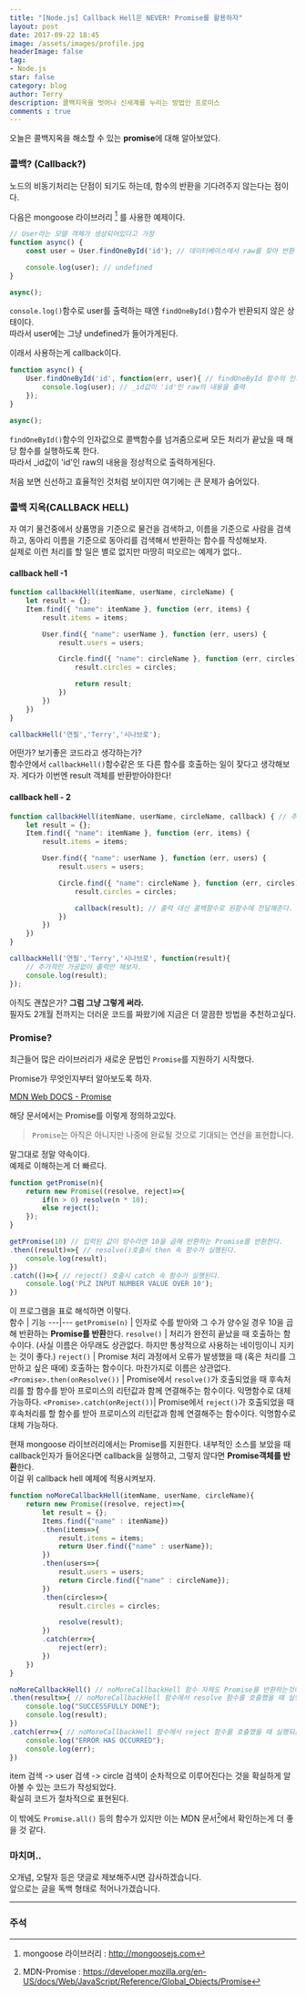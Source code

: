 ```yaml
---
title: "[Node.js] Callback Hell은 NEVER! Promise를 활용하자"
layout: post
date: 2017-09-22 18:45
image: /assets/images/profile.jpg
headerImage: false
tag:
- Node.js
star: false
category: blog
author: Terry
description: 콜백지옥을 벗어나 신세계를 누리는 방법인 프로미스
comments : true
---
```

오늘은 콜백지옥을 해소할 수 있는 **promise**에 대해 알아보았다.


### 콜백? (Callback?)
노드의 비동기처리는 단점이 되기도 하는데, 함수의 반환을 기다려주지 않는다는 점이다.  

다음은 mongoose 라이브러리 [^1] 를 사용한 예제이다.
```js
// User라는 모델 객체가 생성되어있다고 가정
function async() {
    const user = User.findOneById('id'); // 데이터베이스에서 raw를 찾아 반환

    console.log(user); // undefined
}

async();
```
`console.log()`함수로 user를 출력하는 때엔 `findOneById()`함수가 반환되지 않은 상태이다.  
따라서 user에는 그냥 undefined가 들어가게된다.

이래서 사용하는게 callback이다.
```js
function async() {
    User.findOneById('id', function(err, user){ // findOneById 함수의 인자로 모든 처리가 끝났을 때 실행할 함수(callback)를 전달
        console.log(user); // _id값이 'id'인 raw의 내용을 출력
    });
}

async();
```
`findOneById()`함수의 인자값으로 콜백함수를 넘겨줌으로써 모든 처리가 끝났을 때 해당 함수를 실행하도록 한다.  
따라서 _id값이 'id'인 raw의 내용을 정상적으로 출력하게된다.  

처음 보면 신선하고 효율적인 것처럼 보이지만 여기에는 큰 문제가 숨어있다.

### 콜백 지옥(CALLBACK HELL)
자 여기 물건중에서 상품명을 기준으로 물건을 검색하고, 이름을 기준으로 사람을 검색하고, 동아리 이름을 기준으로 동아리를 검색해서 반환하는 함수를 작성해보자.  
실제로 이런 처리를 할 일은 별로 없지만 마땅히 떠오르는 예제가 없다..  

#### callback hell -1
```js
function callbackHell(itemName, userName, circleName) {
    let result = {};
    Item.find({ "name": itemName }, function (err, items) {
        result.items = items;

        User.find({ "name": userName }, function (err, users) {
            result.users = users;

            Circle.find({ "name": circleName }, function (err, circles) {
                result.circles = circles;

                return result;
            })
        })
    })
}

callbackHell('연필','Terry','시나브로');
```
어떤가? 보기좋은 코드라고 생각하는가?  
함수안에서 `callbackHell()`함수같은 또 다른 함수를 호출하는 일이 잦다고 생각해보자. 게다가 이번엔 result 객체를 반환받아야한다!

#### callback hell - 2
```js
function callbackHell(itemName, userName, circleName, callback) { // 추가로 콜백함수를 받는다.
    let result = {};
    Item.find({ "name": itemName }, function (err, items) {
        result.items = items;

        User.find({ "name": userName }, function (err, users) {
            result.users = users;

            Circle.find({ "name": circleName }, function (err, circles) {
                result.circles = circles;

                callback(result); // 출력 대신 콜백함수로 원함수에 전달해준다.
            })
        })
    })
}

callbackHell('연필','Terry','시나브로', function(result){
    // 추가적인 가공없이 출력만 해보자.
    console.log(result);
});
```
아직도 괜찮은가? **그럼 그냥 그렇게 써라.**  
필자도 2개월 전까지는 더러운 코드를 짜왔기에 지금은 더 깔끔한 방법을 추천하고싶다.  

### Promise?
최근들어 많은 라이브러리가 새로운 문법인 `Promise`를 지원하기 시작했다.  
  
Promise가 무엇인지부터 알아보도록 하자.  

[MDN Web DOCS - Promise](https://developer.mozilla.org/en-US/docs/Web/JavaScript/Reference/Global_Objects/Promise)  

해당 문서에서는 Promise를 이렇게 정의하고있다.  
> `Promise`는 아직은 아니지만 나중에 완료될 것으로 기대되는 연산을 표현합니다.  
  
말그대로 정말 약속이다.  
예제로 이해하는게 더 빠르다.  

```js
function getPromise(n){
    return new Promise((resolve, reject)=>{
        if(n > 0) resolve(n * 10);
        else reject();
    });
}

getPromise(10) // 입력된 값이 양수라면 10을 곱해 반환하는 Promise를 반환한다.
.then((result)=>{ // resolve()호출시 then 속 함수가 실행된다.
    console.log(result);
})
.catch(()=>{ // reject() 호출시 catch 속 함수가 실행된다.
    console.log('PLZ INPUT NUMBER VALUE OVER 10');
})
```
이 프로그램을 표로 해석하면 이렇다.  
함수 | 기능
---|---
`getPromise(n)` | 인자로 수를 받아와 그 수가 양수일 경우 10을 곱해 반환하는 **Promise를 반환**한다.
`resolve()` |  처리가 완전히 끝났을 때 호출하는 함수이다. (사실 이름은 아무래도 상관없다. 하지만 통상적으로 사용하는 네이밍이니 지키는 것이 좋다.)
`reject()` | Promise 처리 과정에서 오류가 발생했을 때 (혹은 처리를 그만하고 싶은 때에) 호출하는 함수이다. 마찬가지로 이름은 상관없다.
`<Promise>.then(onResolve())` |  Promise에서 `resolve()`가 호출되었을 때 후속처리를 할 함수를 받아 프로미스의 리턴값과 함께 연결해주는 함수이다. 익명함수로 대체 가능하다.
`<Promise>.catch(onReject())`| Promise에서 `reject()`가 호출되었을 때 후속처리를 할 함수를 받아 프로미스의 리턴값과 함께 연결해주는 함수이다. 익명함수로 대체 가능하다.

현재 mongoose 라이브러리에서는 Promise를 지원한다. 내부적인 소스를 보았을 때 callback인자가 들어온다면 callback을 실행하고, 그렇지 않다면 **Promise객체를 반환**한다.  
이걸 위 callback hell 예제에 적용시켜보자.  

```js
function noMoreCallbackHell(itemName, userName, circleName){
    return new Promise((resolve, reject)=>{
        let result = {};
        Items.find({"name" : itemName})
        .then(items=>{
            result.items = items;
            return User.find({"name" : userName});
        })
        .then(users=>{
            result.users = users;
            return Circle.find({"name" : circleName});
        })
        .then(circles=>{
            result.circles = circles;

            resolve(result);
        })
        .catch(err=>{
            reject(err);
        })
    })
}

noMoreCallbackHell() // noMoreCallbackHell 함수 자체도 Promise를 반환하는것이다.
.then(result=>{ // noMoreCallbackHell 함수에서 resolve 함수를 호출했을 때 실행되는 구문이다.
    console.log("SUCCESSFULLY DONE");
    console.log(result);
})
.catch(err=>{ // noMoreCallbackHell 함수에서 reject 함수를 호출했을 때 실행되는 구문이다.
    console.log("ERROR HAS OCCURRED");
    console.log(err);
})
```

item 검색 -> user 검색 -> circle 검색이 순차적으로 이루어진다는 것을 확실하게 알아볼 수 있는 코드가 작성되었다.  
확실히 코드가 절차적으로 표현된다.  

이 밖에도 `Promise.all()` 등의 함수가 있지만 이는 MDN 문서[^2]에서 확인하는게 더 좋을 것 같다.

### 마치며..
오개념, 오탈자 등은 댓글로 제보해주시면 감사하겠습니다.  
앞으로는 글을 독백 형태로 적어나가겠습니다.  

---

### 주석
[^1]: mongoose 라이브러리 : <http://mongoosejs.com>  
[^2]: MDN-Promise : <https://developer.mozilla.org/en-US/docs/Web/JavaScript/Reference/Global_Objects/Promise>




